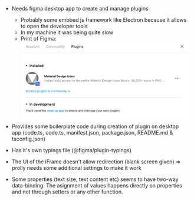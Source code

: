 - Needs figma desktop app to create and manage plugins
  - Probably some embbed js framework like Electron because it allows to open the developer tools
  - In my machine it was being quite slow
  - Print of Figma: ![](2022-05-02-09-15-21.png)



- Provides some boilerplate code during creation of plugin on desktop app (code.ts, code.ts, manifest.json, package.json, README.md & tsconfig.json)

- Has it's own typings file (@figma/plugin-typings)

- The UI of the iFrame doesn't allow redirection (blank screen given) => prolly needs some additional settings to make it work

- Some properties (text size, text content etc) seems to have two-way data-binding. The asignment of values happens directly on properties and not through setters or any other function.
